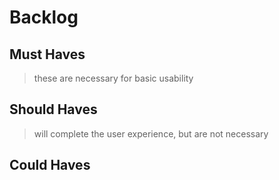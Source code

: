 # Backlog

## Must Haves

> these are necessary for basic usability

## Should Haves

> will complete the user experience, but are not necessary

## Could Haves
